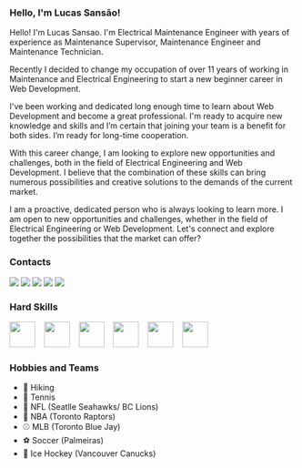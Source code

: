 ### Hello, I'm Lucas Sansão!
Hello! I'm Lucas Sansao. I'm Electrical Maintenance Engineer with years of experience as Maintenance Supervisor, Maintenance Engineer and Maintenance Technician.

Recently I decided to change my occupation of over 11 years of working in Maintenance and Electrical Engineering to start a new beginner career in Web Development.

I've been working and dedicated long enough time to learn about Web Development and become a great professional. I'm ready to acquire new knowledge and skills and I’m certain that joining your team is a benefit for both sides. I’m ready for long-time cooperation.

With this career change, I am looking to explore new opportunities and challenges, both in the field of Electrical Engineering and Web Development. I believe that the combination of these skills can bring numerous possibilities and creative solutions to the demands of the current market.

I am a proactive, dedicated person who is always looking to learn more. I am open to new opportunities and challenges, whether in the field of Electrical Engineering or Web Development. Let's connect and explore together the possibilities that the market can offer?
### Contacts
<a href = "mailto:lucas.sansao@outlook.com?subject=Hello! Mr. Lucas Sansão"><img src="https://img.shields.io/badge/Outlook-0078D4?style=for-the-badge&logo=microsoft-outlook&logoColor=white" target="_blank"></a>
<a href = "mailto:luc.sansao@gmail.com?subject=Hello! Mr. Lucas Sansão"><img src="https://img.shields.io/badge/-Gmail-%23333?style=for-the-badge&logo=gmail&logoColor=white" target="_blank"></a>
<a href="https://wa.me/16047813967" alt="WhatsApp" target="_blank"> <img src="https://img.shields.io/badge/WhatsApp-25D366?style=for-the-badge&logo=whatsapp&logoColor=white"/></a>
<a href="https://www.linkedin.com/in/lucas-sans%C3%A3o-332a8b253/" target="_blank"><img src="https://img.shields.io/badge/LinkedIn-0077B5?style=for-the-badge&logo=linkedin&logoColor=white" target="_blank"></a>
<a href="https://t.me/lucassansao" target="_blank"><img src="https://img.shields.io/badge/Telegram-2CA5E0?style=for-the-badge&logo=telegram&logoColor=white"></a>

### Hard Skills
<p>
  <img height="45" src="https://cdn.jsdelivr.net/gh/devicons/devicon/icons/html5/html5-original.svg" /> &nbsp;&nbsp;
  <img height="45" src="https://cdn.jsdelivr.net/gh/devicons/devicon/icons/css3/css3-original.svg" /> &nbsp;&nbsp;
  <img height="45" src="https://cdn.jsdelivr.net/gh/devicons/devicon/icons/sass/sass-original.svg" /> &nbsp;&nbsp;
  <img height="45" src="https://cdn.jsdelivr.net/gh/devicons/devicon/icons/javascript/javascript-original.svg" /> &nbsp;&nbsp;
  <img height="45" src="https://cdn.jsdelivr.net/gh/devicons/devicon/icons/react/react-original.svg" /> &nbsp;&nbsp;
<!--   <img height="45" src="https://cdn.jsdelivr.net/gh/devicons/devicon/icons/redux/redux-original.svg" /> &nbsp;&nbsp; -->
<!--   <img height="45" src="https://cdn.jsdelivr.net/gh/devicons/devicon/icons/typescript/typescript-original.svg" /> &nbsp;&nbsp; -->
<!--   <img height="45" src="https://cdn.jsdelivr.net/gh/devicons/devicon/icons/storybook/storybook-original.svg" /> &nbsp;&nbsp; -->
<!--   <img height="45" src="https://cdn.jsdelivr.net/gh/devicons/devicon/icons/materialui/materialui-original.svg" /> &nbsp;&nbsp; -->
<!--   <img height="45" src="https://cdn.jsdelivr.net/gh/devicons/devicon/icons/bash/bash-original.svg" /> &nbsp;&nbsp;  -->
  <img height="45" src="https://cdn.jsdelivr.net/gh/devicons/devicon/icons/nodejs/nodejs-original.svg" /> &nbsp;&nbsp;
<!--   <img height="45" src="https://cdn.jsdelivr.net/gh/devicons/devicon/icons/postgresql/postgresql-original.svg" /> &nbsp;&nbsp; -->
<!--   <img height="45" src="https://cdn.jsdelivr.net/gh/devicons/devicon/icons/git/git-original.svg" /> &nbsp;&nbsp; -->
<!--   <img height="45" src="https://cdn.jsdelivr.net/gh/devicons/devicon/icons/nextjs/nextjs-original.svg" /> &nbsp;&nbsp; -->
 <!--   <img height="45"  src="https://upload.wikimedia.org/wikipedia/commons/9/95/Vue.js_Logo_2.svg"/> &nbsp;&nbsp; -->
</p>

### Hobbies and Teams
- 🥾 Hiking
- 🎾 Tennis
- 🏈 NFL (Seatlle Seahawks/ BC Lions)
- 🏀 NBA (Toronto Raptors)
- ⚾ MLB (Toronto Blue Jay)
- ⚽ Soccer (Palmeiras)
- 🏒 Ice Hockey (Vancouver Canucks) 
